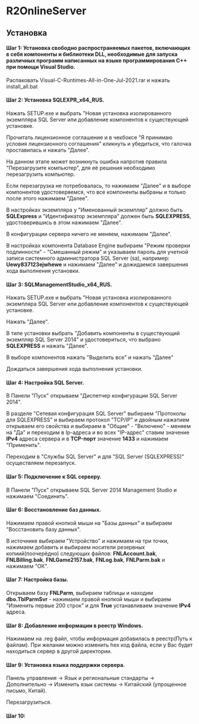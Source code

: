 # R2OnlineServer
## Установка
#### Шаг 1: Установка свободно распространяемых пакетов, включающих в себя компоненты и библиотеки DLL, необходимые для запуска различных программ написанных на языке программирования С++ при помощи Visual Studio.
Распаковать Visual-C-Runtimes-All-in-One-Jul-2021.rar и нажать install_all.bat
#### Шаг 2: Установка SQLEXPR_x64_RUS.
Нажать SETUP.exe и выбрать "Новая установка изолированного экземпляра SQL Server или добавление компонентов к существующей установке.

Прочитать лицензионное соглашение и в чекбоксе "Я принимаю условия лицензионного соглашения" кликнуть и убедиться, что галочка проставилась и нажать "Далее".

На данном этапе может возникнуть ошибка напротив правила "Перезагрузите компьютер", для её решения необходимо перезагрузить компьютер.

Если перезагрузка не потребовалась, то нажимаем "Далее" и в выборе компонентов удостоверяемся, что все компоненты выбраны и только после этого нажимаем "Далее".

В настройках экземпляра у "Именованный экземпляр" должно быть **SQLExpress** и "Идентификатор экземпляра" должен быть **SQLEXPRESS**, удостоверившись в этом нажимаем "Далее".

В конфигурации сервера ничего не меняем, нажимаем "Далее".

В настройках компонента Database Engine выбираем "Режим проверки подлинности" - "Смешанный режим" и указываем пароль для учетной записи системного администратора SQL Server (sa), например: **Uewy837123ejwhewe** и нажимаем "Далее" и дожидаемся завершения хода выполнения установки.
#### Шаг 3: SQLManagementStudio_x64_RUS.
Нажать SETUP.exe и выбрать "Новая установка изолированного экземпляра SQL Server или добавление компонентов к существующей установке.

Нажать "Далее".

В типе установки выбрать "Добавить компоненты в существующий экземпляр SQL Server 2014" и удостовериться, что выбрано **SQLEXPRESS** и нажать "Далее".

В выборе компонентов нажать "Выделить все" и нажать "Далее" 

Дождаться завершения хода выполнения установки.
#### Шаг 4: Настройка SQL Server.
В Панели "Пуск" открываем "Диспетчер конфигурации SQL Server 2014".

В разделе "Сетевая конфигурация SQL Server" выбираем "Протоколы для SQLEXPRESS" и выбираем протокол "TCP/IP" и двойным нажатием открываем его свойства и выбираем в "Общие" - "Включено" - меняем на "Да" и переходим в Ip-адреса и во всех "IP-адрес" ставим значение **IPv4** адреса сервера и в **TCP-порт** значение **1433** и нажимаем "Применить".

Переходим в "Службы SQL Server" и для "SQL Server (SQLEXPRESS)" осуществляем перезапуск.

#### Шаг 5: Подключение к SQL серверу.
В Панели "Пуск" открываем SQL Server 2014 Management Studio и нажимаем "Соединить".

#### Шаг 6: Восстановление баз данных.
Нажимаем правой кнопкой мыши на "Базы данных" и выбираем "Восстановить базу данных".

В источнике выбираем "Устройство" и нажимаем на три точки, нажимаем добавить и выбираем носители резервных копиий(поочерёдно) следующих файлов: **FNLAccount.bak**, **FNLBilling.bak**, **FNLGame2157.bak**, **FNLog.bak**, **FNLParm.bak** и нажимаем "ОК". 

#### Шаг 7: Настройка базы.
Открываем базу **FNLParm**, выбираем таблицы и находим **dbo.TblParmSvr** - нажимаем правой кнопкой мыши и выбираем "Изменить первые 200 строк" и для **True** устанавливаем значение **IPv4** адреса.  

#### Шаг 8: Добавление информации в реестр Windows.
Нажимаем на .reg файл, чтобы информация добавилась в реестр(Путь к файлам). При желании можно изменить hex код файла, если у Вас будет находиться сервер в другой директории.

#### Шаг 9: Установка языка поддержки сервера.
Панель управления -> Язык и региональные стандарты -> Дополнительно -> Изменить язык системы -> Китайский (упрощенное письмо, Китай). 

Перезагрузиться.

#### Шаг 10: 
